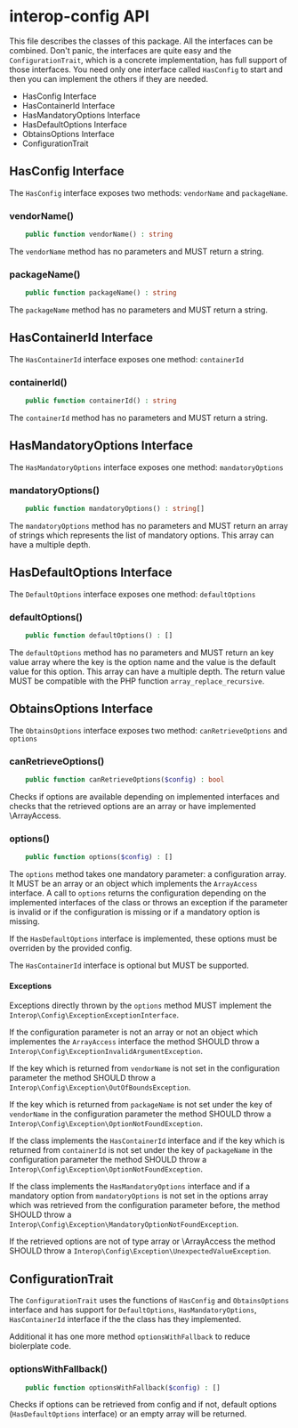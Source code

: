 # interop-config API

This file describes the classes of this package. All the interfaces can be combined. Don't panic, the interfaces are quite easy and the `ConfigurationTrait`, which is a concrete implementation, has full support of those interfaces. You need only one interface called `HasConfig` to start and then you can implement the others if they are needed.

* HasConfig Interface
* HasContainerId Interface
* HasMandatoryOptions Interface
* HasDefaultOptions Interface
* ObtainsOptions Interface
* ConfigurationTrait

## HasConfig Interface

The `HasConfig` interface exposes two methods: `vendorName` and `packageName`.

### vendorName()
```php
    public function vendorName() : string
```

The `vendorName` method has no parameters and MUST return a string.

### packageName()
```php
    public function packageName() : string
```

The `packageName` method has no parameters and MUST return a string.

## HasContainerId Interface
The `HasContainerId` interface exposes one method: `containerId`

### containerId()
```php
    public function containerId() : string
```

The `containerId` method has no parameters and MUST return a string.

## HasMandatoryOptions Interface
The `HasMandatoryOptions` interface exposes one method: `mandatoryOptions`

### mandatoryOptions()
```php
    public function mandatoryOptions() : string[]
```
The `mandatoryOptions` method has no parameters and MUST return an array of strings which represents the list of mandatory 
options. This array can have a multiple depth.

## HasDefaultOptions Interface
The `DefaultOptions` interface exposes one method: `defaultOptions`

### defaultOptions()
```php
    public function defaultOptions() : []
```
The `defaultOptions` method has no parameters and MUST return an key value array where the key is the option name and 
the value is the default value for this option. This array can have a multiple depth.
The return value MUST be compatible with the PHP function `array_replace_recursive`.

## ObtainsOptions Interface
The `ObtainsOptions` interface exposes two method: `canRetrieveOptions` and `options`

### canRetrieveOptions()
```php
    public function canRetrieveOptions($config) : bool
```
Checks if options are available depending on implemented interfaces and checks that the retrieved options are an array or have implemented \ArrayAccess.

### options()
```php
    public function options($config) : []
```
The `options` method takes one mandatory parameter: a configuration array. It MUST be an array or an object which implements the 
`ArrayAccess` interface. A call to `options` returns the configuration depending on the implemented interfaces of the 
class or throws an exception if the parameter is invalid or if the configuration is missing or if a mandatory option is missing.

If the `HasDefaultOptions` interface is implemented, these options must be overriden by the provided config.

The `HasContainerId` interface is optional but MUST be supported.

#### Exceptions
Exceptions directly thrown by the `options` method MUST implement the `Interop\Config\ExceptionExceptionInterface`.

If the configuration parameter is not an array or not an object which implementes the `ArrayAccess` interface the method 
SHOULD throw a `Interop\Config\ExceptionInvalidArgumentException`.

If the key which is returned from `vendorName` is not set in the configuration parameter the method SHOULD throw a 
`Interop\Config\Exception\OutOfBoundsException`.

If the key which is returned from `packageName` is not set under the key of `vendorName` in the configuration parameter 
the method SHOULD throw a `Interop\Config\Exception\OptionNotFoundException`.

If the class implements the `HasContainerId` interface and if the key which is returned from `containerId` is not set
under the key of `packageName` in the configuration parameter the method SHOULD throw a 
`Interop\Config\Exception\OptionNotFoundException`.

If the class implements the `HasMandatoryOptions` interface and if a mandatory option from `mandatoryOptions` is not set 
in the options array which was retrieved from the configuration parameter before, the method SHOULD throw a 
`Interop\Config\Exception\MandatoryOptionNotFoundException`.

If the retrieved options are not of type array or \ArrayAccess the method SHOULD throw a `Interop\Config\Exception\UnexpectedValueException`.

## ConfigurationTrait
The `ConfigurationTrait` uses the functions of `HasConfig` and `ObtainsOptions` interface and has support for `DefaultOptions`, `HasMandatoryOptions`, `HasContainerId` interface if the the class has they implemented.

Additional it has one more method `optionsWithFallback` to reduce biolerplate code.

### optionsWithFallback()
```php
    public function optionsWithFallback($config) : []
```
Checks if options can be retrieved from config and if not, default options (`HasDefaultOptions` interface) or an empty array will be returned.

